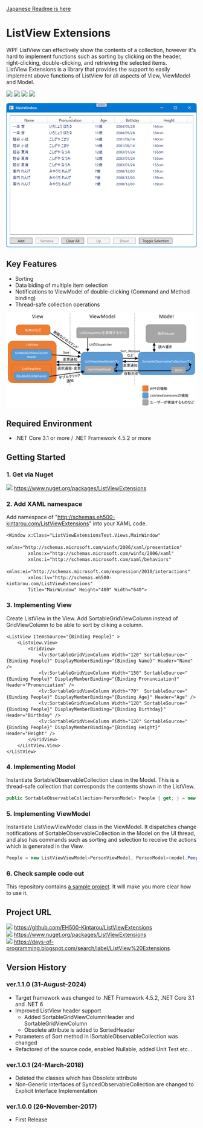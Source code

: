 [Japanese Readme is here](README.md)

# ListView Extensions
WPF ListView can effectively show the contents of a collection, however it's hard to implement functions such as sorting by clicking on the header, right-clicking, double-clicking, and retrieving the selected items.  
ListView Extensions is a library that provides the support to easily implement above functions of ListView for all aspects of View, ViewModel and Model.

![](https://img.shields.io/badge/Nuget-1.1.0-blue?logo=nuget&style=plastic)
![](https://img.shields.io/badge/.NET_Framework-4.5.2-orange?logo=.net&style=plastic)
![](https://img.shields.io/badge/.NET_Core-3.1-orange?logo=.net&style=plastic)
![](https://img.shields.io/badge/.NET-6-orange?logo=.net&style=plastic)

![Screenshot of ListView Extensions](https://raw.githubusercontent.com/EH500-Kintarou/ListViewExtensions/master/Images/SampleScreenshot.png)

## Key Features
- Sorting
- Data biding of multiple item selection
- Notifications to ViewModel of double-clicking (Command and Method binding)
- Thread-safe collection operations

![Class Relationship Overview](https://raw.githubusercontent.com/EH500-Kintarou/ListViewExtensions/master/Images/ClassRelationshipOverview_ja.png)

## Required Environment
- .NET Core 3.1 or more / .NET Framework 4.5.2 or more

## Getting Started
### 1. Get via Nuget
![](https://img.shields.io/badge/Nuget-1.1.0-blue?logo=nuget&style=plastic) https://www.nuget.org/packages/ListViewExtensions

### 2. Add XAML namespace
Add namespace of "http://schemas.eh500-kintarou.com/ListViewExtensions" into your XAML code.

```xaml
<Window x:Class="ListViewExtensionsTest.Views.MainWindow"
        xmlns="http://schemas.microsoft.com/winfx/2006/xaml/presentation"
        xmlns:x="http://schemas.microsoft.com/winfx/2006/xaml"
        xmlns:i="http://schemas.microsoft.com/xaml/behaviors"
        xmlns:ei="http://schemas.microsoft.com/expression/2010/interactions"
		xmlns:lv="http://schemas.eh500-kintarou.com/ListViewExtensions"
        Title="MainWindow" Height="480" Width="640">
```

### 3. Implementing View
Create ListView in the View. Add SortableGridViewColumn instead of GridViewColumn to be able to sort by cliking a column.

```xaml
<ListView ItemsSource="{Binding People}" >
	<ListView.View>
        <GridView>
            <lv:SortableGridViewColumn Width="120" SortableSource="{Binding People}" DisplayMemberBinding="{Binding Name}" Header="Name" />
            <lv:SortableGridViewColumn Width="150" SortableSource="{Binding People}" DisplayMemberBinding="{Binding Pronunciation}" Header="Pronunciation" />
            <lv:SortableGridViewColumn Width="70"  SortableSource="{Binding People}" DisplayMemberBinding="{Binding Age}" Header="Age" />
            <lv:SortableGridViewColumn Width="120" SortableSource="{Binding People}" DisplayMemberBinding="{Binding Birthday}" Header="Birthday" />
            <lv:SortableGridViewColumn Width="120" SortableSource="{Binding People}" DisplayMemberBinding="{Binding Height}" Header="Height" />
		</GridView>
	</ListView.View>
</ListView>
```

### 4. Implementing Model
Instantiate SortableObservableCollection class in the Model. This is a thread-safe collection that corresponds the contents shown in the ListView.

```cs
public SortableObservableCollection<PersonModel> People { get; } = new SortableObservableCollection<PersonModel>();
```

### 5. Implementing ViewModel
Instantiate ListViewViewModel class in the ViewModel. It dispatches change notifications of SortableObservableCollection in the Model on the UI thread, and also has commands such as sorting and selection to receive the actions which is generated in the View.

```cs
People = new ListViewViewModel<PersonViewModel, PersonModel>(model.People, person => new PersonViewModel(person), DispatcherHelper.UIDispatcher);
```

### 6. Check sample code out
This repository contains [a sample project](https://github.com/EH500-Kintarou/ListViewExtensions/tree/master/Sample). It will make you more clear how to use it.

## Project URL
![](https://img.shields.io/badge/Github-1.1.0-green?logo=github&style=plastic) https://github.com/EH500-Kintarou/ListViewExtensions  
![](https://img.shields.io/badge/Nuget-1.1.0-blue?logo=nuget&style=plastic) https://www.nuget.org/packages/ListViewExtensions  
![](https://img.shields.io/badge/Blogger-1.1.0-orange?logo=blogger&style=plastic) https://days-of-programming.blogspot.com/search/label/ListView%20Extensions

## Version History
### ver.1.1.0 (31-August-2024)
- Target framework was changed to .NET Framework 4.5.2, .NET Core 3.1 and .NET 6
- Improved ListView header support
  - Added SortableGridViewColumnHeader and SortableGridViewColumn
  - Obsolete attribute is added to SortedHeader
- Parameters of Sort method in ISortableObservableCollection was changed
- Refactored of the source code, enabled Nullable, added Unit Test etc...

### ver.1.0.1 (24-March-2018)
- Deleted the classes which has Obsolete attribute
- Non-Generic interfaces of SyncedObservableCollection are changed to Explicit Interface Implementation

### ver.1.0.0 (26-November-2017)
- First Release
